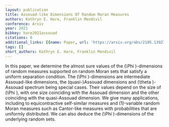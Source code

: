 ```yaml
---
layout: publication
title: Assouad-like Dimensions Of Random Moran Measures
authors: Kathryn E. Hare, Franklin Mendivil
conference: Arxiv
year: 2021
bibkey: hare2021assouad
citations: 0
additional_links: [{name: Paper, url: 'https://arxiv.org/abs/2105.13927'}]
tags: []
short_authors: Kathryn E. Hare, Franklin Mendivil
---
```

In this paper, we determine the almost sure values of the \(\Phi \)-dimensions
of random measures supported on random Moran sets that satisfy a uniform
separation condition. The \(\Phi \)-dimensions are intermediate Assouad-like
dimensions, the (quasi-)Assouad dimensions and \(\theta \)-Assouad spectrum being
special cases. Their values depend on the size of \(\Phi \), with one size
coinciding with the Assouad dimension and the other coinciding with the
quasi-Assouad dimension. We give many applications, including to
equicontractive self-similar measures and \(1\)-variable random Moran measures
such as Cantor-like measures with probabilities that are uniformly distributed.
We can also deduce the \(\Phi \)-dimensions of the underlying random sets.